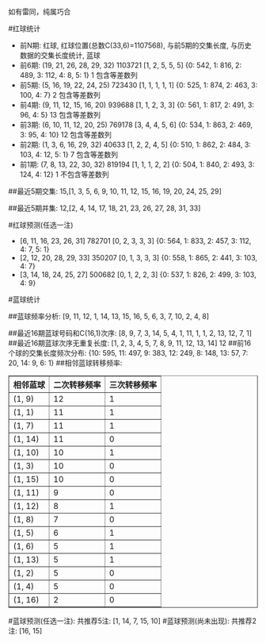<!-- 
.. title: 双色球2016076期(2016-07-03)数据分析报告
.. slug: slott-2016076-2016-07-03-report
.. date: 2016-07-04 08:00:00 UTC+08:00
.. tags: Lottery
.. link: 
.. description: 
.. type: text
-->

如有雷同，纯属巧合

<!-- TEASER_END-->

#红球统计

- 前N期: 红球, 红球位置(总数C(33,6)=1107568), 与前5期的交集长度, 与历史数据的交集长度统计, 蓝球
- 前6期: (19, 21, 26, 28, 29, 32) 1103721 [1, 2, 5, 5, 5] {0: 542, 1: 816, 2: 489, 3: 112, 4: 8, 5: 1} 1 包含等差数列
- 前5期: (5, 16, 19, 22, 24, 25) 723430 [1, 1, 1, 1, 1] {0: 525, 1: 874, 2: 463, 3: 100, 4: 7} 2 包含等差数列
- 前4期: (9, 11, 12, 15, 16, 20) 939688 [1, 1, 2, 3, 3] {0: 561, 1: 817, 2: 491, 3: 96, 4: 5} 13 包含等差数列
- 前3期: (6, 10, 11, 12, 20, 25) 769178 [3, 4, 4, 5, 6] {0: 534, 1: 863, 2: 469, 3: 95, 4: 10} 12 包含等差数列
- 前2期: (1, 3, 6, 16, 29, 32) 40633 [1, 2, 2, 4, 5] {0: 510, 1: 862, 2: 484, 3: 103, 4: 12, 5: 1} 7 包含等差数列
- 前1期: (7, 8, 13, 22, 30, 32) 819194 [1, 1, 1, 2, 2] {0: 504, 1: 840, 2: 493, 3: 124, 4: 12} 1 不包含等差数列

##最近5期交集:
15,[1, 3, 5, 6, 9, 10, 11, 12, 15, 16, 19, 20, 24, 25, 29]

##最近5期并集:
12,[2, 4, 14, 17, 18, 21, 23, 26, 27, 28, 31, 33]

#红球预测(任选一注)

- [6, 11, 16, 23, 26, 31] 782701 [0, 2, 3, 3, 3] {0: 564, 1: 833, 2: 457, 3: 112, 4: 7, 5: 1}
- [2, 12, 20, 28, 29, 33] 350207 [0, 1, 3, 3, 3] {0: 558, 1: 865, 2: 441, 3: 103, 4: 7}
- [3, 14, 18, 24, 25, 27] 500682 [0, 1, 2, 2, 3] {0: 537, 1: 826, 2: 499, 3: 103, 4: 9}

#蓝球统计

##蓝球频率分析:
[9, 11, 12, 1, 14, 13, 15, 16, 5, 6, 3, 7, 10, 2, 4, 8]

##最近16期蓝球号码和C(16,1)次序:
 [8, 9, 7, 3, 14, 5, 4, 1, 11, 1, 1, 2, 13, 12, 7, 1]
##最近16期蓝球次序无重复长度:
 [1, 2, 3, 4, 5, 7, 8, 9, 11, 12, 13, 14] 12
##前16个球的交集长度频次分布:
{10: 595, 11: 497, 9: 383, 12: 249, 8: 148, 13: 57, 7: 20, 14: 9, 6: 1}
##相邻蓝球转移频率:
 <table border="1" class="table table-striped dataframe">
  <thead>
    <tr style="text-align: right;">
      <th>相邻蓝球</th>
      <th>二次转移频率</th>
      <th>三次转移频率</th>
    </tr>
  </thead>
  <tbody>
    <tr>
      <td>(1, 9)</td>
      <td>12</td>
      <td>1</td>
    </tr>
    <tr>
      <td>(1, 1)</td>
      <td>11</td>
      <td>1</td>
    </tr>
    <tr>
      <td>(1, 7)</td>
      <td>11</td>
      <td>1</td>
    </tr>
    <tr>
      <td>(1, 14)</td>
      <td>11</td>
      <td>0</td>
    </tr>
    <tr>
      <td>(1, 10)</td>
      <td>10</td>
      <td>1</td>
    </tr>
    <tr>
      <td>(1, 3)</td>
      <td>10</td>
      <td>0</td>
    </tr>
    <tr>
      <td>(1, 15)</td>
      <td>10</td>
      <td>0</td>
    </tr>
    <tr>
      <td>(1, 11)</td>
      <td>9</td>
      <td>0</td>
    </tr>
    <tr>
      <td>(1, 12)</td>
      <td>8</td>
      <td>1</td>
    </tr>
    <tr>
      <td>(1, 8)</td>
      <td>7</td>
      <td>0</td>
    </tr>
    <tr>
      <td>(1, 5)</td>
      <td>6</td>
      <td>1</td>
    </tr>
    <tr>
      <td>(1, 6)</td>
      <td>5</td>
      <td>1</td>
    </tr>
    <tr>
      <td>(1, 13)</td>
      <td>5</td>
      <td>1</td>
    </tr>
    <tr>
      <td>(1, 2)</td>
      <td>5</td>
      <td>0</td>
    </tr>
    <tr>
      <td>(1, 4)</td>
      <td>5</td>
      <td>0</td>
    </tr>
    <tr>
      <td>(1, 16)</td>
      <td>2</td>
      <td>0</td>
    </tr>
  </tbody>
</table>
#蓝球预测(任选一注):
共推荐5注: [1, 14, 7, 15, 10]
#蓝球预测(尚未出现):
共推荐2注: [16, 15]


